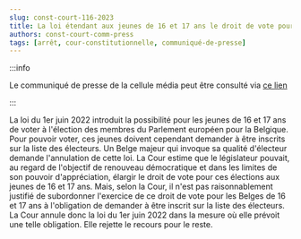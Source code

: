 ```yaml
---   
slug: const-court-116-2023
title: La loi étendant aux jeunes de 16 et 17 ans le droit de vote pour les élections du Parlement européen est inconstitutionnelle en ce qu’elle subordonne l'exercice de ce droit à une obligation d'inscription préalable
authors: const-court-comm-press
tags: [arrêt, cour-constitutionnelle, communiqué-de-presse]
---
```


:::info

Le communiqué de presse de la cellule média peut être consulté via [ce lien](https://www.const-court.be/public/f/2023/2023-116f-info.pdf) 

:::

La loi du 1er juin 2022 introduit la possibilité pour les jeunes de 16 et 17 ans de voter à l'élection des membres du Parlement européen pour la Belgique. Pour pouvoir voter, ces jeunes doivent cependant demander à être inscrits sur la liste des électeurs. Un Belge majeur qui invoque sa qualité d'électeur demande l'annulation de cette loi. La Cour estime que le législateur pouvait, au regard de l'objectif de renouveau démocratique et dans les limites de son pouvoir d'appréciation, élargir le droit de vote pour ces élections aux jeunes de 16 et 17 ans. Mais, selon la Cour, il n'est pas raisonnablement justifié de subordonner l'exercice de ce droit de vote pour les Belges de 16 et 17 ans à l'obligation de demander à être inscrit sur la liste des électeurs. La Cour annule donc la loi du 1er juin 2022 dans la mesure où elle prévoit une telle obligation. Elle rejette le recours pour le reste.
